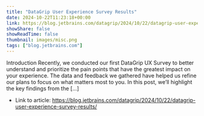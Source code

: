 ```yaml
---
title: "DataGrip User Experience Survey Results"
date: 2024-10-22T11:23:18+00:00
link: https://blog.jetbrains.com/datagrip/2024/10/22/datagrip-user-experience-survey-results/
showShare: false
showReadTime: false
thumbnail: images/misc.png
tags: ["blog.jetbrains.com"]
---
```

Introduction Recently, we conducted our first DataGrip UX Survey to better understand and prioritize the pain points that have the greatest impact on your experience. The data and feedback we gathered have helped us refine our plans to focus on what matters most to you. In this post, we’ll highlight the key findings from the […]

- Link to article: https://blog.jetbrains.com/datagrip/2024/10/22/datagrip-user-experience-survey-results/